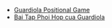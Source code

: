 - [Guardiola Positional
Game](positional-game)
- [Bai Tap Phoi Hop cua Guardiola](bai-tap-phoi-hop)
